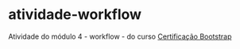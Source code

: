 # atividade-workflow

Atividade do módulo 4 - workflow - do curso [Certificação Bootstrap](http://www.certificacaobootstrap.com.br/)
